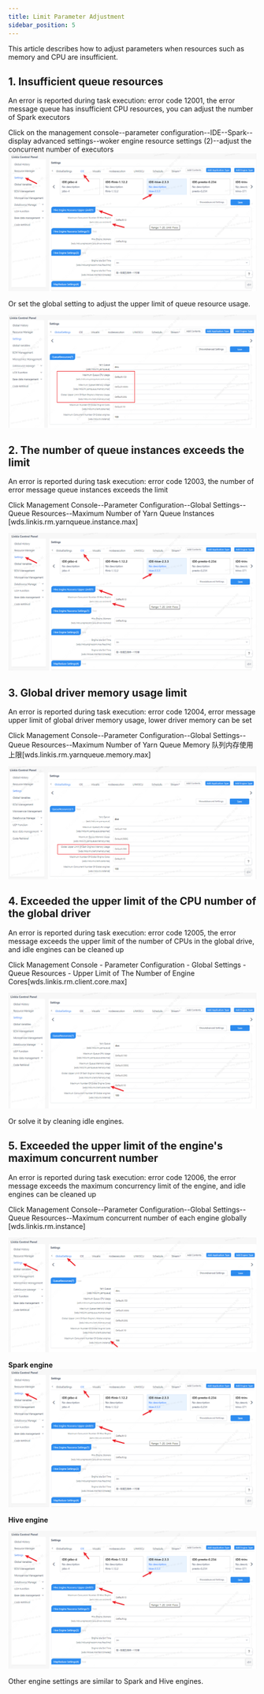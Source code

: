 ```yaml
---
title: Limit Parameter Adjustment
sidebar_position: 5
---
```


This article describes how to adjust parameters when resources such as memory and CPU are insufficient.

## 1. Insufficient queue resources
An error is reported during task execution: error code 12001, the error message queue has insufficient CPU resources, you can adjust the number of Spark executors

Click on the management console--parameter configuration--IDE--Spark--display advanced settings--woker engine resource settings (2)--adjust the concurrent number of executors
![](../images/spark-resource.png)

Or set the global setting to adjust the upper limit of queue resource usage.

![](../images/global-limit.png)

## 2. The number of queue instances exceeds the limit

An error is reported during task execution: error code 12003, the number of error message queue instances exceeds the limit

Click Management Console--Parameter Configuration--Global Settings--Queue Resources--Maximum Number of Yarn Queue Instances [wds.linkis.rm.yarnqueue.instance.max]

![](../images/yarn-instance.png)

## 3. Global driver memory usage limit
An error is reported during task execution: error code 12004, error message upper limit of global driver memory usage, lower driver memory can be set

Click Management Console--Parameter Configuration--Global Settings--Queue Resources--Maximum Number of Yarn Queue Memory 队列内存使用上限[wds.linkis.rm.yarnqueue.memory.max]

![](../images/engine-memory.png)

## 4. Exceeded the upper limit of the CPU number of the global driver

An error is reported during task execution: error code 12005, the error message exceeds the upper limit of the number of CPUs in the global drive, and idle engines can be cleaned up

Click Management Console - Parameter Configuration - Global Settings - Queue Resources - Upper Limit of The Number of Engine Cores[wds.linkis.rm.client.core.max]

![](../images/global-core.png)

Or solve it by cleaning idle engines.

## 5. Exceeded the upper limit of the engine's maximum concurrent number

An error is reported during task execution: error code 12006, the error message exceeds the maximum concurrency limit of the engine, and idle engines can be cleaned up

Click Management Console--Parameter Configuration--Global Settings--Queue Resources--Maximum concurrent number of each engine globally [wds.linkis.rm.instance]

![](../images/global-con.png)

**Spark engine**
![](../images/spark-con.png)

**Hive engine**

![](../images/hive-con.png)

Other engine settings are similar to Spark and Hive engines.